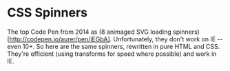 CSS Spinners
============
The top Code Pen from 2014 as (8 animaged SVG loading spinners)[http://codepen.io/aurer/pen/jEGbA]. Unfortunately, they don't work on IE -- even 10+. So here are the same spinners, rewritten in pure HTML and CSS. They're efficient (using transforms for speed where possible) and work in IE.